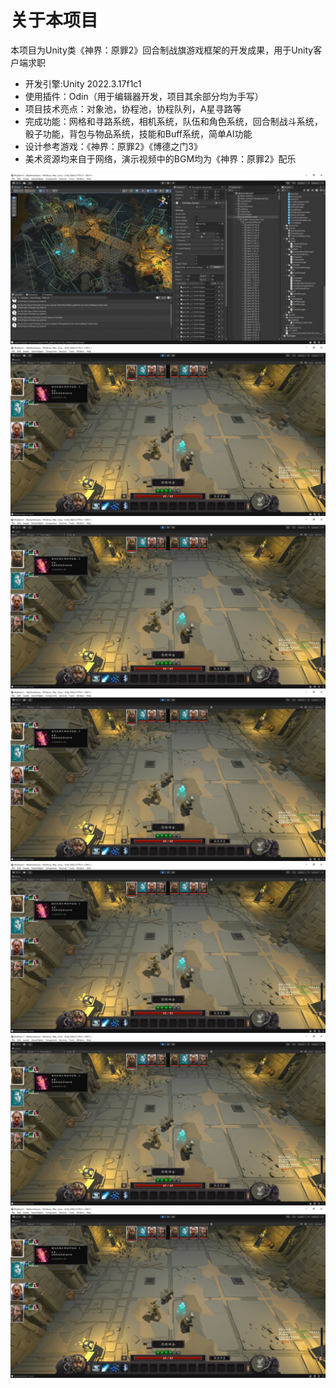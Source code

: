 # 关于本项目
本项目为Unity类《神界：原罪2》回合制战旗游戏框架的开发成果，用于Unity客户端求职
* 开发引擎:Unity 2022.3.17f1c1
* 使用插件：Odin（用于编辑器开发，项目其余部分均为手写）
* 项目技术亮点：对象池，协程池，协程队列，A星寻路等
* 完成功能：网格和寻路系统，相机系统，队伍和角色系统，回合制战斗系统，骰子功能，背包与物品系统，技能和Buff系统，简单AI功能
* 设计参考游戏：《神界：原罪2》《博德之门3》
* 美术资源均来自于网络，演示视频中的BGM均为《神界：原罪2》配乐

![网格系统](https://github.com/yingzibeimian/Unity-Turn-Based-RPG-Game-Demo/blob/main/README_IMG/%E7%BD%91%E6%A0%BC%E7%B3%BB%E7%BB%9F.jpg)
![Buff面板](https://github.com/yingzibeimian/Unity-Turn-Based-RPG-Game-Demo/blob/main/README_IMG/Buff%E9%9D%A2%E6%9D%BF.jpg)
![Buff面板](https://github.com/yingzibeimian/Unity-Turn-Based-RPG-Game-Demo/blob/main/README_IMG/Buff%E9%9D%A2%E6%9D%BF.jpg)
![Buff面板](https://github.com/yingzibeimian/Unity-Turn-Based-RPG-Game-Demo/blob/main/README_IMG/Buff%E9%9D%A2%E6%9D%BF.jpg)
![Buff面板](https://github.com/yingzibeimian/Unity-Turn-Based-RPG-Game-Demo/blob/main/README_IMG/Buff%E9%9D%A2%E6%9D%BF.jpg)
![Buff面板](https://github.com/yingzibeimian/Unity-Turn-Based-RPG-Game-Demo/blob/main/README_IMG/Buff%E9%9D%A2%E6%9D%BF.jpg)
![Buff面板](https://github.com/yingzibeimian/Unity-Turn-Based-RPG-Game-Demo/blob/main/README_IMG/Buff%E9%9D%A2%E6%9D%BF.jpg)

